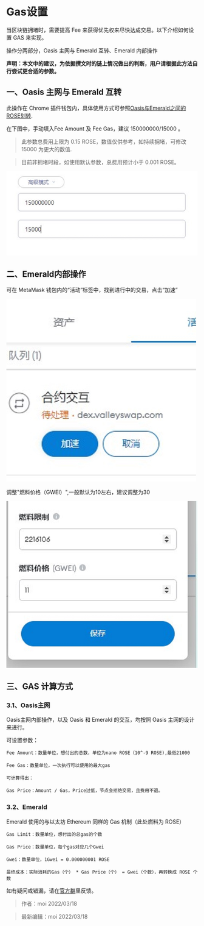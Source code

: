 # Gas设置

当区块链拥堵时，需要提高 Fee 来获得优先权来尽快达成交易。以下介绍如何设置 GAS 来实现。

操作分两部分，Oasis 主网与 Emerald 互转、Emerald 内部操作

**声明：本文中的建议，为依据撰文时的链上情况做出的判断，用户请根据此方法自行尝试更合适的参数。**

## 一、Oasis 主网与 Emerald 互转

此操作在 Chrome 插件钱包内，具体使用方式可参照[Oasis与Emerald之间的ROSE划转](dev-oasis-china/dev_support/Oasis与Emerald之间的ROSE划转/Oasis与Emerald之间的ROSE划转.md).

在下图中，手动填入Fee Amount 及 Fee Gas，建议 150000000/15000 。

> 此参数总费用上限为 0.15 ROSE，数值仅供参考，如持续拥堵，可修改 15000 为更大的数值.

> 目前非拥堵时段，如使用默认参数，总费用预计小于 0.001 ROSE。

![](Gas_1.jpg)

## 二、Emerald内部操作

可在 MetaMask 钱包内的“活动”标签中，找到进行中的交易，点击“加速”

![](Gas_3.jpg)

调整"燃料价格（GWEI）",一般默认为10左右，建议调整为30

![](Gas_2.jpg)

## 三、GAS 计算方式

### 3.1、Oasis主网

Oasis主网内部操作，以及 Oasis 和 Emerald 的交互，均按照 Oasis 主网的设计来进行。

可设置参数：

```
Fee Amount：数量单位，想付出的总数，单位为nano ROSE（10^-9 ROSE),最低21000

Fee Gas：数量单位，一次执行可以使用的最大gas

可计算得出：

Gas Price：Amount / Gas，Price过低，节点会拒绝交易，且费用不退。
```

### 3.2、Emerald

Emerald 使用的与以太坊 Ethereum 同样的 Gas 机制（此处燃料为 ROSE）

```
Gas Limit：数量单位，想付出的总gas的个数

Gas Price：数量单位，每个gas对应几个Gwei

Gwei：数量单位，1Gwei = 0.000000001 ROSE

最终成本：实际消耗的Gas（个） * Gas Price（个） = Gwei（个数），再转换成 ROSE 个数
```
如有疑问或错漏，请在[官方群](https://t.me/oasisnetworkchina)里反馈。
  > 作者：moi 2022/03/18

  > 最新编辑：moi 2022/03/18